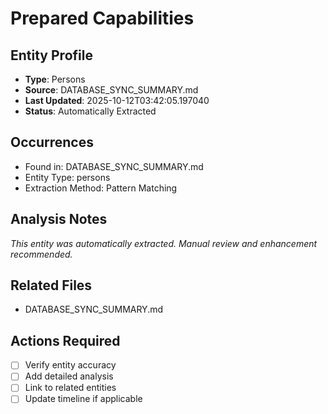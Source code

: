 # Prepared Capabilities

## Entity Profile
- **Type**: Persons
- **Source**: DATABASE_SYNC_SUMMARY.md
- **Last Updated**: 2025-10-12T03:42:05.197040
- **Status**: Automatically Extracted

## Occurrences
- Found in: DATABASE_SYNC_SUMMARY.md
- Entity Type: persons
- Extraction Method: Pattern Matching

## Analysis Notes
*This entity was automatically extracted. Manual review and enhancement recommended.*

## Related Files
- DATABASE_SYNC_SUMMARY.md

## Actions Required
- [ ] Verify entity accuracy
- [ ] Add detailed analysis
- [ ] Link to related entities
- [ ] Update timeline if applicable
